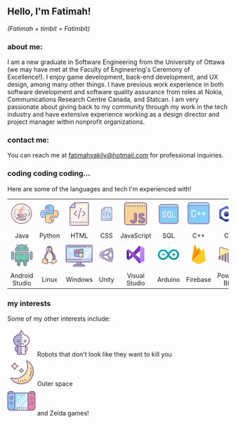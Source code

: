 ## Hello, I'm Fatimah!

_(Fatimah + timbit = Fatimbit)_

### about me:

I am a new graduate in Software Engineering from the University of Ottawa (we may have met at the Faculty of Engineering's Ceremony of Excellence!). I enjoy game development, back-end development, and UX design, among many other things. I have previous work experience in both software development and software quality assurance from roles at Nokia, Communications Research Centre Canada, and Statcan. I am very passionate about giving back to my community through my work in the tech industry and have extensive experience working as a design director and project manager within nonprofit organizations.

### contact me:

You can reach me at fatimahvakily@hotmail.com for professional inquiries. 


### coding coding coding...

Here are some of the languages and tech I'm experienced with!

|    |    |    |    |    |    |    |    |    |
| :---------------: | :---------------: | :---------------: | :---------------: | :---------------: | :---------------: | :---------------: | :---------------: | :---------------: |
|![Java](java.png)|![Python](python.png)|![HTML](html.png)|![CSS](css.png)|![JavaScript](javascript.png)|![SQL](sql.png)|![C++](cpp.png)|![C](c.png)|![React](react.png)|
|Java|Python|HTML|CSS|JavaScript|SQL|C++|C|React|
|![Android Studio](androidstudio.png)|![Linux](linux.png)|![Windows](windows.png)|![Unity](unity.png)|![Visual Studio](visualstudio.png)|![Arduino](arduino.png)|![Firebase](firebase.png)|![PowerBI](powerbi.png)|![Elixir](elixir.png)|
|Android Studio|Linux|Windows|Unity|Visual Studio|Arduino|Firebase|Power BI|Elixir|


### my interests

Some of my other interests include:

![Robot](bt21-van.png) Robots that don't look like they want to kill you  
![Space](space.png) Outer space   
![Video Games](videogames.png) and Zelda games!
